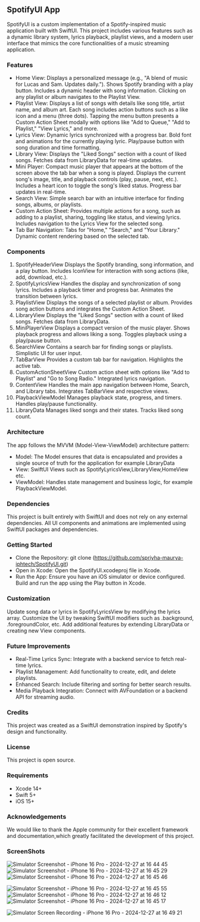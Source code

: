## SpotifyUI App
SpotifyUI is a custom implementation of a Spotify-inspired music application built with SwiftUI. This project includes various features such as a dynamic library system, lyrics playback, playlist views, and a modern user interface that mimics the core functionalities of a music streaming application.
### Features
* Home View:
Displays a personalized message (e.g., "A blend of music for Lucas and Sam. Updates daily.").
Shows Spotify branding with a play button.
Includes a dynamic header with song information.
Clicking on any playlist or album navigates to the Playlist View.
* Playlist View:
Displays a list of songs with details like song title, artist name, and album art.
Each song includes action buttons such as a like icon and a menu (three dots).
Tapping the menu button presents a Custom Action Sheet modally with options like "Add to Queue," "Add to Playlist," "View Lyrics," and more.
* Lyrics View:
Dynamic lyrics synchronized with a progress bar.
Bold font and animations for the currently playing lyric.
Play/pause button with song duration and time formatting.
* Library View:
Displays the "Liked Songs" section with a count of liked songs.
Fetches data from LibraryData for real-time updates.
* Mini Player:
Compact music player that appears at the bottom of the screen above the tab bar when a song is played.
Displays the current song's image, title, and playback controls (play, pause, next, etc.).
Includes a heart icon to toggle the song's liked status.
Progress bar updates in real-time.
* Search View:
Simple search bar with an intuitive interface for finding songs, albums, or playlists.
* Custom Action Sheet:
Provides multiple actions for a song, such as adding to a playlist, sharing, toggling like status, and viewing lyrics.
Includes navigation to the Lyrics View for the selected song.
* Tab Bar Navigation:
Tabs for "Home," "Search," and "Your Library."
Dynamic content rendering based on the selected tab.
### Components
1. SpotifyHeaderView
Displays the Spotify branding, song information, and a play button.
Includes IconView for interaction with song actions (like, add, download, etc.).
2. SpotifyLyricsView
Handles the display and synchronization of song lyrics.
Includes a playback timer and progress bar.
Animates the transition between lyrics.
3. PlaylistView
Displays the songs of a selected playlist or album.
Provides song action buttons and integrates the Custom Action Sheet.
4. LibraryView
Displays the "Liked Songs" section with a count of liked songs.
Fetches data from LibraryData.
5. MiniPlayerView
Displays a compact version of the music player.
Shows playback progress and allows liking a song.
Toggles playback using a play/pause button.
6. SearchView
Contains a search bar for finding songs or playlists.
Simplistic UI for user input.
7. TabBarView
Provides a custom tab bar for navigation.
Highlights the active tab.
8. CustomActionSheetView
Custom action sheet with options like "Add to Playlist" and "Go to Song Radio."
Integrated lyrics navigation.
9. ContentView
Handles the main app navigation between Home, Search, and Library tabs.
Integrates TabBarView and respective views.
10. PlaybackViewModel
Manages playback state, progress, and timers.
Handles play/pause functionality.
11. LibraryData
Manages liked songs and their states.
Tracks liked song count.
### Architecture
The app follows the MVVM (Model-View-ViewModel) architecture pattern:
* Model: The Model ensures that data is encapsulated and provides a single source of truth for the application for example LibraryData
* View: SwiftUI Views such as SpotifyLyricsView,LibraryView,HomeView etc.
* ViewModel: Handles state management and business logic, for example PlaybackViewModel.
### Dependencies
This project is built entirely with SwiftUI and does not rely on any external dependencies. All UI components and animations are implemented using SwiftUI packages and dependencies.
### Getting Started
* Clone the Repository:
git clone (https://github.com/spriyha-maurya-iphtech/SpotifyUI.git)
* Open in Xcode:
Open the SpotifyUI.xcodeproj file in Xcode.
* Run the App:
Ensure you have an iOS simulator or device configured.
Build and run the app using the Play button in Xcode.
### Customization
Update song data or lyrics in SpotifyLyricsView by modifying the lyrics array.
Customize the UI by tweaking SwiftUI modifiers such as .background, .foregroundColor, etc.
Add additional features by extending LibraryData or creating new View components.
### Future Improvements
* Real-Time Lyrics Sync: Integrate with a backend service to fetch real-time lyrics.
* Playlist Management: Add functionality to create, edit, and delete playlists.
* Enhanced Search: Include filtering and sorting for better search results.
* Media Playback Integration: Connect with AVFoundation or a backend API for streaming audio.
### Credits
This project was created as a SwiftUI demonstration inspired by Spotify's design and functionality.
### License
This project is open source.
### Requirements
* Xcode 14+
* Swift 5+
* iOS 15+
### Acknowledgements
We would like to thank the Apple community for their excellent framework and documentation,which greatly facilitated the development of this project.
### ScreenShots
![Simulator Screenshot - iPhone 16 Pro - 2024-12-27 at 16 44 45](https://github.com/user-attachments/assets/5ea25d35-a756-49c4-87fc-f55635fa29ea)
![Simulator Screenshot - iPhone 16 Pro - 2024-12-27 at 16 45 29](https://github.com/user-attachments/assets/c8d4ddc8-9e4f-450a-b9fb-f1141e08e2a6)
![Simulator Screenshot - iPhone 16 Pro - 2024-12-27 at 16 45 46](https://github.com/user-attachments/assets/503ac15a-f6a1-4ba5-be08-35f14baafcf0)

![Simulator Screenshot - iPhone 16 Pro - 2024-12-27 at 16 45 55](https://github.com/user-attachments/assets/94017a7d-1d89-4564-893e-60c54cde1315)
![Simulator Screenshot - iPhone 16 Pro - 2024-12-27 at 16 46 12](https://github.com/user-attachments/assets/5ad35d6f-7f8c-4b00-bbe5-9bd5e0b4dedc)
![Simulator Screenshot - iPhone 16 Pro - 2024-12-27 at 16 45 17](https://github.com/user-attachments/assets/f30399da-04ce-4f22-9a71-9a61d4c91ae2)

![Simulator Screen Recording - iPhone 16 Pro - 2024-12-27 at 16 49 21](https://github.com/user-attachments/assets/1466f4f1-6dda-49f7-89ed-b545504e67e7)
